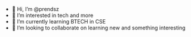 - 👋 Hi, I’m @prendsz
- 👀 I’m interested in tech and more
- 🌱 I’m currently learning BTECH in CSE
- 💞️ I’m looking to collaborate on learning new and something interesting


<!---
prendsz/prendsz is a ✨ special ✨ repository because its `README.md` (this file) appears on your GitHub profile.
You can click the Preview link to take a look at your changes.
--->
